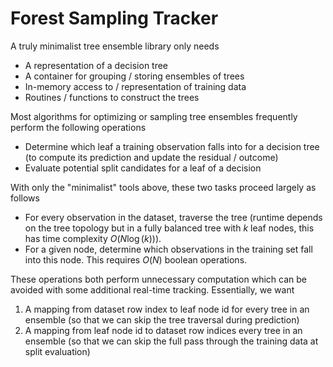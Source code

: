 # Forest Sampling Tracker

A truly minimalist tree ensemble library only needs 

* A representation of a decision tree
* A container for grouping / storing ensembles of trees
* In-memory access to / representation of training data
* Routines / functions to construct the trees

Most algorithms for optimizing or sampling tree ensembles frequently perform the following operations

* Determine which leaf a training observation falls into for a decision tree (to compute its prediction and update the residual / outcome)
* Evaluate potential split candidates for a leaf of a decision

With only the "minimalist" tools above, these two tasks proceed largely as follows

* For every observation in the dataset, traverse the tree (runtime depends on the tree topology but in a fully balanced tree with $k$ leaf nodes, this has time complexity $O(N \log (k))$).
* For a given node, determine which observations in the training set fall into this node. This requires $O(N)$ boolean operations.

These operations both perform unnecessary computation which can be avoided with some additional real-time tracking. Essentially, we want 

1. A mapping from dataset row index to leaf node id for every tree in an ensemble (so that we can skip the tree traversal during prediction)
2. A mapping from leaf node id to dataset row indices every tree in an ensemble (so that we can skip the full pass through the training data at split evaluation)
